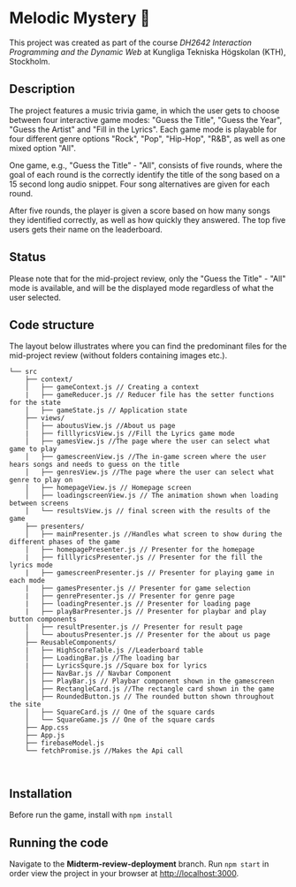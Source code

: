 # Melodic Mystery 🎵

This project was created as part of the course <em>DH2642 Interaction Programming and the Dynamic Web</em> at Kungliga Tekniska Högskolan (KTH), Stockholm. 

## Description

The project features a music trivia game, in which the user gets to choose between four interactive game modes: "Guess the Title", "Guess the Year", "Guess the Artist" and "Fill in the Lyrics". Each game mode is playable for four different genre options "Rock", "Pop", "Hip-Hop", "R&B", as well as one mixed option "All". 

One game, e.g., "Guess the Title" - "All", consists of five rounds, where the goal of each round is the correctly identify the title of the song based on a 15 second long audio snippet. Four song alternatives are given for each round.

After five rounds, the player is given a score based on how many songs they identified correctly, as well as how quickly they answered. The top five users gets their name on the leaderboard.

## Status

Please note that for the mid-project review, only the "Guess the Title" - "All" mode is available, and will be the displayed mode regardless of what the user selected.

## Code structure

The layout below illustrates where you can find the predominant files for the mid-project review (without folders containing images etc.). 

```
└── src
    ├── context/
    │   ├── gameContext.js // Creating a context
    |   ├── gameReducer.js // Reducer file has the setter functions for the state
    │   ├── gameState.js // Application state
    ├── views/
    │   ├── aboutusView.js //About us page 
    |   ├── filllyricsView.js //Fill the Lyrics game mode
    │   ├── gamesView.js //The page where the user can select what game to play
    │   ├── gamescreenView.js //The in-game screen where the user hears songs and needs to guess on the title
    │   ├── genresView.js //The page where the user can select what genre to play on
    │   ├── homepageView.js // Homepage screen
    │   ├── loadingscreenView.js // The animation shown when loading between screens
    │   └── resultsView.js // final screen with the results of the game
    ├── presenters/
    │   ├── mainPresenter.js //Handles what screen to show during the different phases of the game
    │   ├── homepagePresenter.js // Presenter for the homepage
    |   ├── filllyricsPresenter.js // Presenter for the fill the lyrics mode
    |   ├── gamescreenPresenter.js // Presenter for playing game in each mode
    |   ├── gamesPresenter.js // Presenter for game selection
    |   ├── genrePresenter.js // Presenter for genre page
    |   ├── loadingPresenter.js // Presenter for loading page
    |   ├── playBarPresenter.js // Presenter for playbar and play button components
    |   ├── resultPresenter.js // Presenter for result page
    │   └── aboutusPresenter.js // Presenter for the about us page
    ├── ReusableComponents/
    |   ├── HighScoreTable.js //Leaderboard table
    │   ├── LoadingBar.js //The loading bar
    |   ├── LyricsSqure.js //Square box for lyrics
    │   ├── NavBar.js // Navbar Component
    │   ├── PlayBar.js // Playbar component shown in the gamescreen
    │   ├── RectangleCard.js //The rectangle card shown in the game
    │   ├── RoundedButton.js // The rounded button shown throughout the site
    │   ├── SquareCard.js // One of the square cards
    │   └── SquareGame.js // One of the square cards
    ├── App.css
    ├── App.js
    ├── firebaseModel.js 
    └── fetchPromise.js //Makes the Api call

 
```
## Installation
Before run the game, install with `npm install`

## Running the code

Navigate to the **Midterm-review-deployment** branch. Run `npm start` in order view the project in your browser at [http://localhost:3000](http://localhost:3000).
